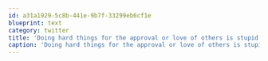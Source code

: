 ```yaml
---
id: a31a1929-5c8b-441e-9b7f-33299eb6cf1e
blueprint: text
category: twitter
title: 'Doing hard things for the approval or love of others is stupid. ow.ly/mbQeQ'
caption: 'Doing hard things for the approval or love of others is stupid. <a href="http://ow.ly/mbQeQ" title="http://ow.ly/mbQeQ" class="link link_untco">ow.ly/mbQeQ</a>'
---
```


